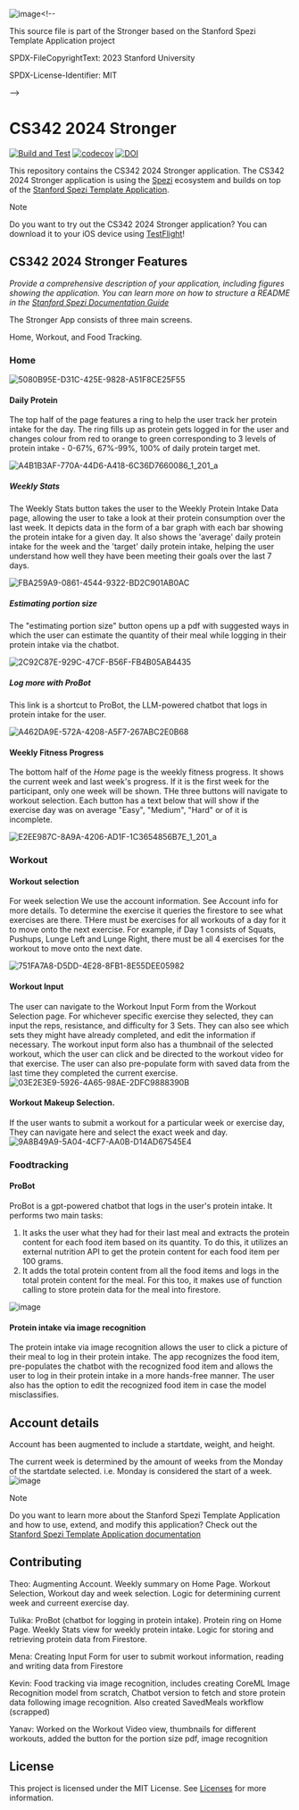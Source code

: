 ![image](https://github.com/CS342/2024-Stronger/assets/121056442/901a7d82-9c32-448a-8f5e-088d535356bf)<!--

This source file is part of the Stronger based on the Stanford Spezi Template Application project

SPDX-FileCopyrightText: 2023 Stanford University

SPDX-License-Identifier: MIT

-->

# CS342 2024 Stronger

[![Build and Test](https://github.com/CS342/2024-Stronger/actions/workflows/build-and-test.yml/badge.svg)](https://github.com/CS342/2024-Stronger/actions/workflows/build-and-test.yml)
[![codecov](https://codecov.io/gh/CS342/2024-Stronger/graph/badge.svg?token=Vs0EuX6wgf)](https://codecov.io/gh/CS342/2024-Stronger)
[![DOI](https://zenodo.org/badge/DOI/10.5281/zenodo.10521605.svg)](https://doi.org/10.5281/zenodo.10521605)

This repository contains the CS342 2024 Stronger application.
The CS342 2024 Stronger application is using the [Spezi](https://github.com/StanfordSpezi/Spezi) ecosystem and builds on top of the [Stanford Spezi Template Application](https://github.com/StanfordSpezi/SpeziTemplateApplication).

> [!NOTE]  
> Do you want to try out the CS342 2024 Stronger application? You can download it to your iOS device using [TestFlight](https://testflight.apple.com/join/7jyDe6Hm)!


## CS342 2024 Stronger Features

*Provide a comprehensive description of your application, including figures showing the application. You can learn more on how to structure a README in the [Stanford Spezi Documentation Guide](https://swiftpackageindex.com/stanfordspezi/spezi/documentation/spezi/documentation-guide)*


The Stronger App consists of three main screens. 



Home, Workout, and Food Tracking. 

### Home 
![5080B95E-D31C-425E-9828-A51F8CE25F55](https://github.com/CS342/2024-Stronger/assets/121056442/40827ace-e938-42f3-a4b8-85e0aa6ce47b)


#### Daily Protein

The top half of the page features a ring to help the user track her protein intake for the day. 
The ring fills up as protein gets logged in for the user and changes colour from red to orange to green corresponding to 3 levels of protein intake - 0-67%, 67%-99%, 100% of daily protein target met. 

![A4B1B3AF-770A-44D6-A418-6C36D7660086_1_201_a](https://github.com/CS342/2024-Stronger/assets/121056442/e641ee25-ddc6-40af-9757-324718963c95)

##### Weekly Stats 

The Weekly Stats button takes the user to the Weekly Protein Intake Data page, allowing the user to take a look at their protein consumption over the last week. 
It depicts data in the form of a bar graph with each bar showing the protein intake for a given day. 
It also shows the 'average' daily protein intake for the week and the 'target' daily protein intake, helping the user understand how well they have been meeting their goals over the last 7 days. 

![FBA259A9-0861-4544-9322-BD2C901AB0AC](https://github.com/CS342/2024-Stronger/assets/121056442/113a61b0-a06c-44cf-a9f4-2a17da642b6c)


##### Estimating portion size

The "estimating portion size" button opens up a pdf with suggested ways in which the user can estimate the quantity of their meal while logging in their protein intake via the chatbot.

![2C92C87E-929C-47CF-B56F-FB4B05AB4435](https://github.com/CS342/2024-Stronger/assets/121056442/8150613d-2029-4754-bfd3-4d5c1c04abf0)

##### Log more with ProBot

This link is a shortcut to ProBot, the LLM-powered chatbot that logs in protein intake for the user.

![A462DA9E-572A-4208-A5F7-267ABC2E0B68](https://github.com/CS342/2024-Stronger/assets/121056442/934f5334-2c74-49b0-bb44-0e6fd08eec1b)

#### Weekly Fitness Progress 

The bottom half of the *Home* page is the weekly fitness progress. 
It shows the current week and last week's progress.  If it is the first week for the participant, only one week will be shown. 
THe three buttons will navigate to workout selection. 
Each button has a text below that will show if the exercise day was on average "Easy", "Medium", "Hard" or of it is incomplete. 

![E2EE987C-8A9A-4206-AD1F-1C3654856B7E_1_201_a](https://github.com/CS342/2024-Stronger/assets/121056442/ab98cbfc-cca9-4ba7-b628-c284087acfb6)

### Workout


#### Workout selection

For week selection We use the account information. See Account info for more details.
To determine the exercise it queries the firestore to see what exercises are there. THere must be exercises for all workouts of a day for it to move onto the next exercise. 
For example, if Day 1 consists of Squats, Pushups, Lunge Left and Lunge Right, there must be all 4 exercises for the workout to move onto the next date. 

![751FA7A8-D5DD-4E28-8FB1-8E55DEE05982](https://github.com/CS342/2024-Stronger/assets/121056442/b40013c6-b51e-4983-bcfc-3aa774dae91a)
#### Workout Input

The user can navigate to the Workout Input Form from the Workout Selection page. For whichever specific exercise they selected, they can input the reps, resistance, and difficulty for 3 Sets. They can also see which sets they might have already completed, and edit the information if necessary. The workout input form also has a thumbnail of the selected workout, which the user can click and be directed to the workout video for that exercise. The user can also pre-populate form with saved data from the last time they completed the current exercise.
![03E2E3E9-5926-4A65-98AE-2DFC9888390B](https://github.com/CS342/2024-Stronger/assets/121056442/ce14b1e7-4f68-4df2-8d03-a7727c9b13c9)
#### Workout Makeup Selection.

If the user wants to submit a workout for a particular week or exercise day, They can navigate here and select the exact week and day. 
![9A8B49A9-5A04-4CF7-AA0B-D14AD67545E4](https://github.com/CS342/2024-Stronger/assets/121056442/041a6ae2-59b4-43fb-9026-cedf1f609b0b)

### Foodtracking
#### ProBot

ProBot is a gpt-powered chatbot that logs in the user's protein intake. It performs two main tasks:
1. It asks the user what they had for their last meal and extracts the protein content for each food item based on its quantity. To do this, it utilizes an external nutrition API to get the protein content for each food item per 100 grams.
2. It adds the total protein content from all the food items and logs in the total protein content for the meal. For this too, it makes use of function calling to store protein data for the meal into firestore.


![image](https://github.com/CS342/2024-Stronger/assets/121056442/22372efa-0fe9-4f1e-8b18-aa213a8efbe7)


#### Protein intake via image recognition
The protein intake via image recognition allows the user to click a picture of their meal to log in their protein intake. The app recognizes the food item, pre-populates the chatbot with the recognized food item and allows the user to log in their protein intake in a more hands-free manner. The user also has the option to edit the recognized food item in case the model misclassifies.

## Account details

Account has been augmented to include a startdate, weight, and height. 

The current week is determined by the amount of weeks from the Monday of the startdate selected. i.e. Monday is considered the start of a week. 
![image](https://github.com/CS342/2024-Stronger/assets/121056442/c62e4e74-6446-4972-abd9-fce3f19b7975)

> [!NOTE]  
> Do you want to learn more about the Stanford Spezi Template Application and how to use, extend, and modify this application? Check out the [Stanford Spezi Template Application documentation](https://stanfordspezi.github.io/SpeziTemplateApplication)


## Contributing

Theo: Augmenting Account. Weekly summary on Home Page. Workout Selection, Workout day and week selection.
Logic for determining current week and curreent exercise day. 

Tulika: ProBot (chatbot for logging in protein intake). Protein ring on Home Page. Weekly Stats view for weekly protein intake.
Logic for storing and retrieving protein data from Firestore.

Mena: Creating Input Form for user to submit workout information, reading and writing data from Firestore

Kevin: Food tracking via image recognition, includes creating CoreML Image Recognition model from scratch, Chatbot version to fetch
and store protein data following image recognition. Also created SavedMeals workflow (scrapped)

Yanav: Worked on the Workout Video view, thumbnails for different workouts, added the button for the portion size pdf, image recognition

## License

This project is licensed under the MIT License. See [Licenses](LICENSES) for more information.
